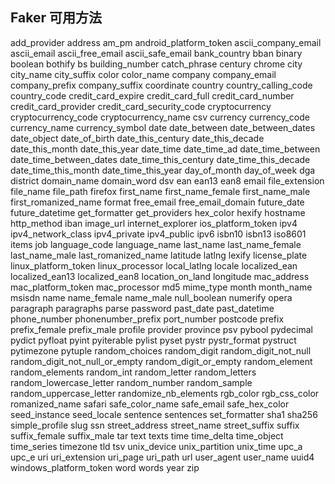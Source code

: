 ## Faker 可用方法
add_provider
address
am_pm
android_platform_token
ascii_company_email
ascii_email
ascii_free_email
ascii_safe_email
bank_country
bban
binary
boolean
bothify
bs
building_number
catch_phrase
century
chrome
city
city_name
city_suffix
color
color_name
company
company_email
company_prefix
company_suffix
coordinate
country
country_calling_code
country_code
credit_card_expire
credit_card_full
credit_card_number
credit_card_provider
credit_card_security_code
cryptocurrency
cryptocurrency_code
cryptocurrency_name
csv
currency
currency_code
currency_name
currency_symbol
date
date_between
date_between_dates
date_object
date_of_birth
date_this_century
date_this_decade
date_this_month
date_this_year
date_time
date_time_ad
date_time_between
date_time_between_dates
date_time_this_century
date_time_this_decade
date_time_this_month
date_time_this_year
day_of_month
day_of_week
dga
district
domain_name
domain_word
dsv
ean
ean13
ean8
email
file_extension
file_name
file_path
firefox
first_name
first_name_female
first_name_male
first_romanized_name
format
free_email
free_email_domain
future_date
future_datetime
get_formatter
get_providers
hex_color
hexify
hostname
http_method
iban
image_url
internet_explorer
ios_platform_token
ipv4
ipv4_network_class
ipv4_private
ipv4_public
ipv6
isbn10
isbn13
iso8601
items
job
language_code
language_name
last_name
last_name_female
last_name_male
last_romanized_name
latitude
latlng
lexify
license_plate
linux_platform_token
linux_processor
local_latlng
locale
localized_ean
localized_ean13
localized_ean8
location_on_land
longitude
mac_address
mac_platform_token
mac_processor
md5
mime_type
month
month_name
msisdn
name
name_female
name_male
null_boolean
numerify
opera
paragraph
paragraphs
parse
password
past_date
past_datetime
phone_number
phonenumber_prefix
port_number
postcode
prefix
prefix_female
prefix_male
profile
provider
province
psv
pybool
pydecimal
pydict
pyfloat
pyint
pyiterable
pylist
pyset
pystr
pystr_format
pystruct
pytimezone
pytuple
random_choices
random_digit
random_digit_not_null
random_digit_not_null_or_empty
random_digit_or_empty
random_element
random_elements
random_int
random_letter
random_letters
random_lowercase_letter
random_number
random_sample
random_uppercase_letter
randomize_nb_elements
rgb_color
rgb_css_color
romanized_name
safari
safe_color_name
safe_email
safe_hex_color
seed_instance
seed_locale
sentence
sentences
set_formatter
sha1
sha256
simple_profile
slug
ssn
street_address
street_name
street_suffix
suffix
suffix_female
suffix_male
tar
text
texts
time
time_delta
time_object
time_series
timezone
tld
tsv
unix_device
unix_partition
unix_time
upc_a
upc_e
uri
uri_extension
uri_page
uri_path
url
user_agent
user_name
uuid4
windows_platform_token
word
words
year
zip

